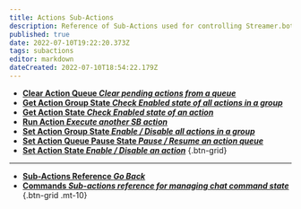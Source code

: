 ```yaml
---
title: Actions Sub-Actions
description: Reference of Sub-Actions used for controlling Streamer.bot Action state
published: true
date: 2022-07-10T19:22:20.373Z
tags: subactions
editor: markdown
dateCreated: 2022-07-10T18:54:22.179Z
---
```


- [**Clear Action Queue *Clear pending actions from a queue***](/Sub-Actions/Clear-Action-Queue)
- [**Get Action Group State  *Check Enabled state of all actions in a group***](/Sub-Actions/action-group-state)
- [**Get Action State *Check Enabled state of an action***](/en/Sub-Actions/Get-Action-State)
- [**Run Action *Execute another SB action***](/Sub-Actions/Do-Action)
- [**Set Action Group State  *Enable / Disable all actions in a group***](/Sub-Actions/action-group-state)
- [**Set Action Queue Pause State *Pause / Resume an action queue***](/en/Sub-Actions/Set-Action-Queue-Pause-State)
- [**Set Action State *Enable / Disable an action***](/Sub-Actions/action-state)
{.btn-grid}

---

- [<i class="mdi mdi-chevron-left"></i>**Sub-Actions Reference *Go Back***](/en/Sub-Actions)
- [<i class="mdi mdi-comment-alert primary--text"></i> **Commands *Sub-actions reference for managing chat command state***](/en/Sub-Actions/Commands)
{.btn-grid .mt-10}